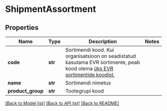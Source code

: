 # ShipmentAssortment

## Properties
Name | Type | Description | Notes
------------ | ------------- | ------------- | -------------
**code** | **str** | Sortimendi kood. Kui organisatsioon on seadistatud kasutama EVR sortimente, peab kood olema [üks EVR sortimentide koodist.](#operation/Assortments_List) | 
**name** | **str** | Sortimendi nimetus | 
**product_group** | **str** | Tootegrupi kood | 

[[Back to Model list]](../README.md#documentation-for-models) [[Back to API list]](../README.md#documentation-for-api-endpoints) [[Back to README]](../README.md)


